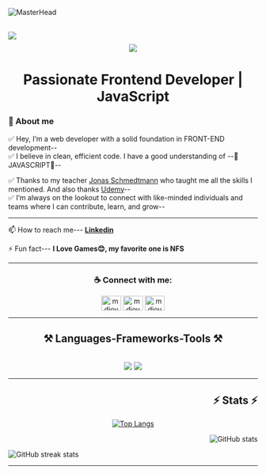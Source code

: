 ![MasterHead](https://repository-images.githubusercontent.com/588181932/e36ec678-7984-4cdd-8e4c-a3932772ff8e)
<br/>
<br/>

<img align="left" src="https://visitor-badge.laobi.icu/badge?page_id=pH0enix46.pH0enix46" />
<h1 align="center">
    <img src="https://readme-typing-svg.herokuapp.com/?font=Righteous&size=45&center=true&vCenter=true&width=500&height=70&duration=4000&lines=Hi+There!+👋+I'm+MD+JOY;" />
</h1>
<h1 align="center">Passionate Frontend Developer | JavaScript</h1>
<h3>🚀 About me</h3>
✅ Hey, I’m a web developer with a solid foundation in FRONT-END development--<br/> 
✅ I believe in clean, efficient code. I have a good understanding of --💛JAVASCRIPT💛--<br/> 

✅ Thanks to my teacher [Jonas Schmedtmann](https://www.udemy.com/user/jonasschmedtmann/) who taught me all the skills I mentioned. And also thanks [Udemy](https://www.udemy.com/)--<br/>
✅ I’m always on the lookout to connect with like-minded individuals and teams where I can contribute, learn, and grow--
<hr/>

<div align="left">
    
📫 How to reach me--- **[Linkedin](https://www.linkedin.com/in/mdjoy46/)**

⚡ Fun fact--- **I Love Games😊, my favorite one is NFS**

</div>
<hr/>

<h3 align="center">☕ Connect with me:</h3>
<p align="center">
<a href="https://twitter.com/mdjoy4646" target="blank"><img align="center" src="https://raw.githubusercontent.com/rahuldkjain/github-profile-readme-generator/master/src/images/icons/Social/twitter.svg" alt="mdjoy4646" height="30" width="40" /></a>
<a href="https://linkedin.com/in/mdjoy46" target="blank"><img align="center" src="https://raw.githubusercontent.com/rahuldkjain/github-profile-readme-generator/master/src/images/icons/Social/linked-in-alt.svg" alt="mdjoy46" height="30" width="40" /></a>
<a href="https://fb.com/mdjoy46" target="blank"><img align="center" src="https://raw.githubusercontent.com/rahuldkjain/github-profile-readme-generator/master/src/images/icons/Social/facebook.svg" alt="mdjoy46" height="30" width="40" /></a>
</p>
<hr/>
 
<h2 align="center">⚒️ Languages-Frameworks-Tools ⚒️</h2>
<br/>
<div align="center">
    <img src="https://skillicons.dev/icons?i=html,css,sass" />
    <img src="https://skillicons.dev/icons?i=javascript" /><br>
</div>
<hr/>

<h2 align="right">⚡ Stats ⚡</h2>

<div align="center">
    
   [![Top Langs](https://github-readme-stats.vercel.app/api/top-langs/?username=pH0enix46&theme=tokyonight)](https://github.com/anuraghazra/github-readme-stats) 
   
</div>

<div align="right">
    
![GitHub stats](https://github-readme-stats.vercel.app/api?username=pH0enix46&show_icons=true&theme=tokyonight&rank_icon=github&border_radius) 

</div>


<div align="left">
    
![GitHub streak stats](https://streak-stats.demolab.com/?user=pH0enix46&theme=tokyonight)  
    
</div>

<hr/>
